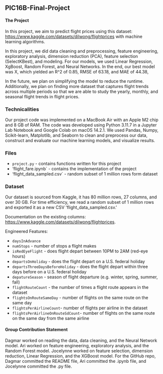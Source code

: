 ## PIC16B-Final-Project

#### The Project
In this project, we aim to predict flight prices using this dataset: https://www.kaggle.com/datasets/dilwong/flightprices with machine learning algorithms. 

In this project, we did data cleaning and preprocessing, feature engineering, exploratory analysis, dimension reduction (PCA), feature selection (SelectKBest), and modeling. For our models, we used Linear Regression, XgBoost, Random Forest, and Neural Networks. 
In the end, our best model was X, which yielded an R^2 of 0.85, RMSE of 63.18, and MAE of 44.38,  

In the future, we plan on simplifying the model to reduce the runtime. Additionally, we plan on finding more dataset that captures flight trends across multiple periods so that we are able to study the yearly, monthly, and seasonal flight trends in flight prices.  

### Technicalities
Our project code was implemented on a MacBook Air with an Apple M2 chip and 8 GB of RAM. The code was developed using Python 3.11.7 in a Jupyter Lab Notebook and Google Colab on macOS 14.2.1. We used Pandas, Numpy, Scikit-learn, Matplotlib, and Seaborn to clean and preprocess our data, construct and evaluate our machine learning models, and visualize results. 

### Files 
- `project.py` - contains functions written for this project
- ‘flight_fare.ipynb` - contains the implementation of the project 
- ‘flight_data_sampled.csv` - random subset of 1 million rows form dataset 

### Dataset
Our dataset is sourced from Kaggle, it has 80 million rows, 27 columns, and over 30 GB. For time efficiency, we read a random subset of 1 million rows and exported it as a new CSV 'flight_data_sampled.csv.' 


Documentation on the existing columns: https://www.kaggle.com/datasets/dilwong/flightprices. 

Engineered Features: 

- `daysInAdvance`
- `numStops` - number of stops a flight makes
- `isRedEyeFlight` - does flight depart between 10PM to 2AM (red-eye hours) 
- `departsOnHoliday` - does the flight depart on a U.S. federal holiday 
- `departsThreeDaysBeforeHoliday` - does the flight depart within three days before on a U.S. federal holiday 
- `depatureSeason` - season of flight departure (e.g. winter, spring, summer, fall) 
- `flightRouteCount` - the number of times a flight route appears in the dataset 
- `flightsOnRouteSameDay` - number of flights on the same route on the same day 
- `flightsPerAirlineCount`- number of flights per airline in the dataset 
- `flightsPerAirlineOnRouteSdCount`- number of flights on the same route on the same day from the same airline  





#### Group Contribution Statement
Dagmar worked on reading the data, data cleaning, and the Neural Network model. Ari worked on feature engineering, exploratory analysis, and the Random Forest model. Jocelynne worked on feature selection, dimension reduction, Linear Regression, and the XGBoost model. For the GitHub repo, Dagmar committed the README file, Ari committed the .ipynb file, and Jocelynne committed the .py file. 

